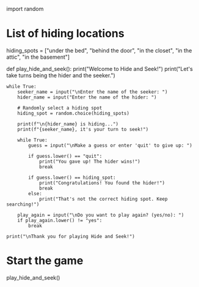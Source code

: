 
import random

# List of hiding locations
hiding_spots = ["under the bed", "behind the door", "in the closet", "in the attic", "in the basement"]

def play_hide_and_seek():
    print("Welcome to Hide and Seek!")
    print("Let's take turns being the hider and the seeker.")

    while True:
        seeker_name = input("\nEnter the name of the seeker: ")
        hider_name = input("Enter the name of the hider: ")

        # Randomly select a hiding spot
        hiding_spot = random.choice(hiding_spots)

        print(f"\n{hider_name} is hiding...")
        print(f"{seeker_name}, it's your turn to seek!")

        while True:
            guess = input("\nMake a guess or enter 'quit' to give up: ")

            if guess.lower() == "quit":
                print("You gave up! The hider wins!")
                break

            if guess.lower() == hiding_spot:
                print("Congratulations! You found the hider!")
                break
            else:
                print("That's not the correct hiding spot. Keep searching!")

        play_again = input("\nDo you want to play again? (yes/no): ")
        if play_again.lower() != "yes":
            break

    print("\nThank you for playing Hide and Seek!")

# Start the game
play_hide_and_seek()

